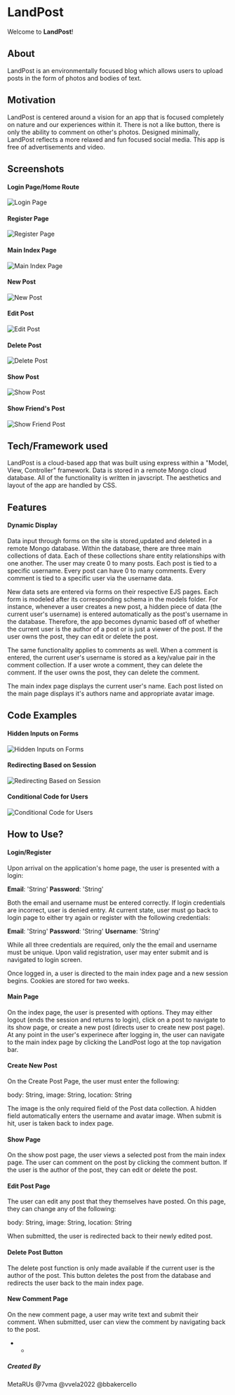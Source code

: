 # LandPost
Welcome to **LandPost**! 

## About
LandPost is an environmentally focused blog which allows users to upload posts in the form of photos and bodies of text. 


## Motivation
LandPost is centered around a vision for an app that is focused completely on nature and our experiences within it. There is not a 
like button, there is only the ability to comment on other's photos. Designed minimally, LandPost reflects a more relaxed and fun
focused social media. This app is free of advertisements and video.


## Screenshots

#### Login Page/Home Route
![Login Page](https://i.imgur.com/QEV6K42.png "Login Page")

#### Register Page
![Register Page](https://i.imgur.com/TMWDw8h.png "Register Page")

#### Main Index Page
![Main Index Page](https://i.imgur.com/xazY3l0.jpg "Main Index Page")

#### New Post
![New Post](https://i.imgur.com/VSFah7s.png "New Post")

#### Edit Post
![Edit Post](https://i.imgur.com/pBg9XZN.png "Edit Post")

#### Delete Post
![Delete Post](https://i.imgur.com/WnZq8Yf.png "Delete Your Post")

#### Show Post
![Show Post](https://i.imgur.com/yuloH2R.png "Show Your Post")

#### Show Friend's Post
![Show Friend Post](https://i.imgur.com/kaR9cx0.png "Show Friend's Post")

## Tech/Framework used
LandPost is a cloud-based app that was built using express within a "Model, View, Controller" framework. Data is stored in a remote Mongo cloud database. All of the functionality is written in javscript. The aesthetics and layout of the app are handled by CSS. 


## Features
#### Dynamic Display

Data input through forms on the site is stored,updated and deleted in a remote Mongo database. Within the database, there are three main collections of data. Each of these collections share entity relationships with one another. The user may create 0 to many posts. Each post is tied to a specific username. Every post can have 0 to many comments. Every comment is tied to a specific user via the username data. 

New data sets are entered via forms on their respective EJS pages. Each form is modeled after its corresponding schema in the models folder. For instance, whenever a user creates a new post, a hidden piece of data (the current user's username) is entered automatically as the post's username in the database. Therefore, the app becomes dynamic based off of whether the current user is the author of a post or is just a viewer of the post. If the user owns the post, they can edit or delete the post. 

The same functionality applies to comments as well. When a comment is entered, the current user's username is stored as a key/value pair in the comment collection. If a user wrote a comment, they can delete the comment. If the user owns the post, they can delete the comment. 

The main index page displays the current user's name. Each post listed on the main page displays it's authors name and appropriate avatar image. 


## Code Examples
#### Hidden Inputs on Forms
![Hidden Inputs on Forms](https://i.imgur.com/FUGlem5.png "Hidden Inputs on Forms")

#### Redirecting Based on Session
![Redirecting Based on Session](https://i.imgur.com/B2ioIlc.png "Redirecting Based on Session")

#### Conditional Code for Users
![Conditional Code for Users](https://i.imgur.com/GbsS9mG.png "Conditional Code for Users")

## How to Use?
#### Login/Register
Upon arrival on the application's home page, the user is presented with a login:

**Email**: 'String' 
**Password**: 'String'

Both the email and username must be entered correctly. If login credentials are incorrect, user is denied entry. At current state, user must go back 
to login page to either try again or register with the following credentials:


**Email**: 'String' 
**Password**: 'String'
**Username**: 'String'

While all three credentials are required, only the the email and username must be unique. Upon valid registration, user may enter submit and is navigated to login screen. 

Once logged in, a user is directed to the main index page and a new session begins. Cookies are stored for two weeks. 

#### Main Page
On the index page, the user is presented with options. They may either logout (ends the session and returns to login), click on a post to navigate to its show page, or create a new post (directs user to create new post page). At any point in the user's experinece after logging in, the user can navigate to the main index page by clicking the LandPost logo at the top navigation bar. 

#### Create New Post 
On the Create Post Page, the user must enter the following:

body: String,
image:  String,
location: String

The image is the only required field of the Post data collection. A hidden field automatically enters the username and avatar image. When submit is hit, user is taken back to index page.

#### Show Page
On the show post page, the user views a selected post from the main index page. The user can comment on the post by clicking the comment button. If the user is the author of the post, they can edit or delete the post.

#### Edit Post Page
The user can edit any post that they themselves have posted. On this page, they can change any of the following:

body: String,
image: String,
location: String

When submitted, the user is redirected back to their newly edited post.
#### Delete Post Button
The delete post function is only made available if the current user is the author of the post. This button deletes the post from the database and redirects the user back to the main index page.

#### New Comment Page
On the new comment page, a user may write text and submit their comment. When submitted, user can view the comment by navigating back to the post.

- - 

##### Created By
MetaRUs
@7vma
@vvela2022
@bbakercello